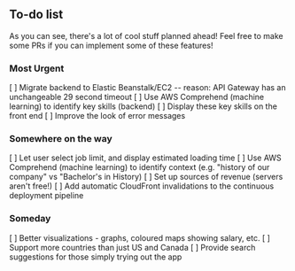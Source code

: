 ## To-do list
As you can see, there's a lot of cool stuff planned ahead! Feel free to make some PRs if you can implement some of these features!

### Most Urgent
[ ] Migrate backend to Elastic Beanstalk/EC2 -- reason: API Gateway has an unchangeable 29 second timeout
[ ] Use AWS Comprehend (machine learning) to identify key skills (backend)
[ ] Display these key skills on the front end
[ ] Improve the look of error messages 

### Somewhere on the way
[ ] Let user select job limit, and display estimated loading time
[ ] Use AWS Comprehend (machine learning) to identify context (e.g. "history of our company" vs "Bachelor's in History)
[ ] Set up sources of revenue (servers aren't free!)
[ ] Add automatic CloudFront invalidations to the continuous deployment pipeline 

### Someday
[ ] Better visualizations - graphs, coloured maps showing salary, etc. 
[ ] Support more countries than just US and Canada
[ ] Provide search suggestions for those simply trying out the app